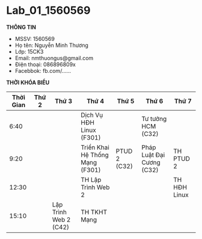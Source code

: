 # Lab_01_1560569

**THÔNG TIN**
<ul>
  <li>MSSV: 1560569</li>
  <li>Họ tên: Nguyễn Minh Thương</li>
  <li>Lớp: 15CK3</li>
  <li>Email: nmthuongus@gmail.com</li>
  <li>Điện thoại: 086896809x</li>
  <li>Facebbok: fb.com/......</li> 
</ul>

**THỜI KHÓA BIỂU**

Thời Gian | Thứ 2 | Thứ 3 | Thứ 4 | Thứ 5 | Thứ 6  | Thứ 7
 --------- | ----- | ----- | ----- | ----- | ----- | -----
  6:40   | | | Dịch Vụ HĐH Linux (F301) | | Tư tưởng HCM (C32) | |
  9:20   | | | Triển Khai Hệ Thống Mạng (F301) | PTUD 2 (C32) | Pháp Luật Đại Cương (C32) | TH PTUD 2
  12:30  | | | TH Lập Trình Web 2 | | | TH HĐH Linux
  15:10  | | Lập Trình Web 2 (C42) | TH TKHT Mạng | | |  |
  
